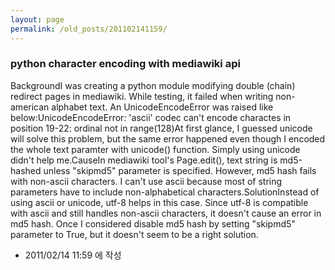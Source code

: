 ```yaml
---
layout: page
permalink: /old_posts/201102141159/
---
```


### python character encoding with mediawiki api


BackgroundI was creating a python module modifying double (chain) redirect pages in mediawiki. While testing, it failed when writing non-american alphabet text. An UnicodeEncodeError was raised like below:UnicodeEncodeError: 'ascii' codec can't encode charactes in position 19-22: ordinal not in range(128)At first glance, I guessed unicode will solve this problem, but the same error happened even though I encoded the whole text paramter with unicode() function. Simply using unicode didn't help me.CauseIn mediawiki tool's Page.edit(), text string is md5-hashed unless "skipmd5" parameter is specified. However, md5 hash fails with non-ascii characters. I can't use ascii because most of string parameters have to include non-alphabetical characters.SolutionInstead of using ascii or unicode, utf-8 helps in this case. Since utf-8 is compatible with ascii and still handles non-ascii characters, it doesn't cause an error in md5 hash. Once I considered disable md5 hash by setting "skipmd5" parameter to True, but it doesn't seem to be a right solution.




- 2011/02/14 11:59 에 작성